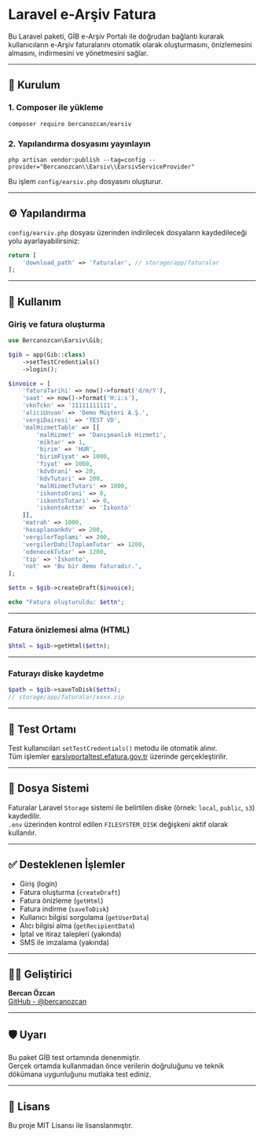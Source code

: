# Laravel e-Arşiv Fatura

Bu Laravel paketi, GİB e-Arşiv Portalı ile doğrudan bağlantı kurarak kullanıcıların e-Arşiv faturalarını otomatik olarak oluşturmasını, önizlemesini almasını, indirmesini ve yönetmesini sağlar.

---

## 🔧 Kurulum

### 1. Composer ile yükleme

```
composer require bercanozcan/earsiv
```

### 2. Yapılandırma dosyasını yayınlayın

```
php artisan vendor:publish --tag=config --provider="Bercanozcan\\Earsiv\\EarsivServiceProvider"
```

Bu işlem `config/earsiv.php` dosyasını oluşturur.

---

## ⚙️ Yapılandırma

`config/earsiv.php` dosyası üzerinden indirilecek dosyaların kaydedileceği yolu ayarlayabilirsiniz:

```php
return [
    'download_path' => 'faturalar', // storage/app/faturalar
];
```

---

## 🚀 Kullanım

### Giriş ve fatura oluşturma

```php
use Bercanozcan\Earsiv\Gib;

$gib = app(Gib::class)
    ->setTestCredentials()
    ->login();

$invoice = [
    'faturaTarihi' => now()->format('d/m/Y'),
    'saat' => now()->format('H:i:s'),
    'vknTckn' => '11111111111',
    'aliciUnvan' => 'Demo Müşteri A.Ş.',
    'vergiDairesi' => 'TEST VD',
    'malHizmetTable' => [[
        'malHizmet' => 'Danışmanlık Hizmeti',
        'miktar' => 1,
        'birim' => 'HUR',
        'birimFiyat' => 1000,
        'fiyat' => 1000,
        'kdvOrani' => 20,
        'kdvTutari' => 200,
        'malHizmetTutari' => 1000,
        'iskontoOrani' => 0,
        'iskontoTutari' => 0,
        'iskontoArttm' => 'İskonto'
    ]],
    'matrah' => 1000,
    'hesaplanankdv' => 200,
    'vergilerToplami' => 200,
    'vergilerDahilToplamTutar' => 1200,
    'odenecekTutar' => 1200,
    'tip' => 'İskonto',
    'not' => 'Bu bir demo faturadır.',
];

$ettn = $gib->createDraft($invoice);

echo "Fatura oluşturuldu: $ettn";
```

---

### Fatura önizlemesi alma (HTML)

```php
$html = $gib->getHtml($ettn);
```

---

### Faturayı diske kaydetme

```php
$path = $gib->saveToDisk($ettn);
// storage/app/faturalar/xxxx.zip
```

---

## 🧪 Test Ortamı

Test kullanıcıları `setTestCredentials()` metodu ile otomatik alınır.  
Tüm işlemler [earsivportaltest.efatura.gov.tr](https://earsivportaltest.efatura.gov.tr) üzerinde gerçekleştirilir.

---

## 📁 Dosya Sistemi

Faturalar Laravel `Storage` sistemi ile belirtilen diske (örnek: `local`, `public`, `s3`) kaydedilir.  
`.env` üzerinden kontrol edilen `FILESYSTEM_DISK` değişkeni aktif olarak kullanılır.

---

## ✅ Desteklenen İşlemler

- Giriş (login)
- Fatura oluşturma (`createDraft`)
- Fatura önizleme (`getHtml`)
- Fatura indirme (`saveToDisk`)
- Kullanıcı bilgisi sorgulama (`getUserData`)
- Alıcı bilgisi alma (`getRecipientData`)
- İptal ve itiraz talepleri (yakında)
- SMS ile imzalama (yakında)

---

## 👨‍💻 Geliştirici

**Bercan Özcan**  
[GitHub - @bercanozcan](https://github.com/bercanozcan)

---

## 🛡 Uyarı

Bu paket GİB test ortamında denenmiştir.  
Gerçek ortamda kullanmadan önce verilerin doğruluğunu ve teknik dökümana uygunluğunu mutlaka test ediniz.

---

## 📄 Lisans

Bu proje MIT Lisansı ile lisanslanmıştır.
